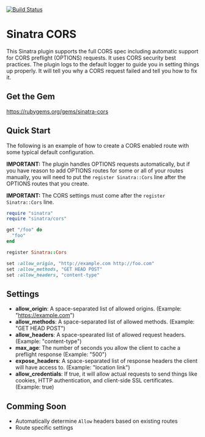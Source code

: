 [![Build Status](https://travis-ci.org/jdesrosiers/sinatra-cors.svg?branch=master)](https://travis-ci.org/jdesrosiers/sinatra-cors)

Sinatra CORS
============
This Sinatra plugin supports the full CORS spec including automatic support for CORS preflight (OPTIONS) requests.  It uses CORS security best practices.  The plugin logs to the default logger to guide you in setting things up properly.  It will tell you why a CORS request failed and tell you how to fix it.

Get the Gem
-----------
https://rubygems.org/gems/sinatra-cors

Quick Start
-----------
The following is an example of how to create a CORS enabled route with some typical default configuration.

**IMPORTANT:** The plugin handles OPTIONS requests automatically, but if you have reason to add OPTIONS routes for some or all of your routes manually, you will need to put the `register Sinatra::Cors` line after the OPTIONS routes that you create.

**IMPORTANT:** The CORS settings must come after the `register Sinatra::Cors` line.

```ruby
require "sinatra"
require "sinatra/cors"

get "/foo" do
  "foo"
end

register Sinatra::Cors

set :allow_origin, "http://example.com http://foo.com"
set :allow_methods, "GET HEAD POST"
set :allow_headers, "content-type"
```

Settings
--------
* **allow_origin**: A space-separated list of allowed origins. (Example: "https://example.com")
* **allow_methods**: A space-separated list of allowed methods. (Example: "GET HEAD POST")
* **allow_headers**: A space-spearated list of allowed request headers. (Example: "content-type")
* **max_age**: The number of seconds you allow the client to cache a preflight response (Example: "500")
* **expose_headers**: A space-separated list of response headers the client will have access to. (Example: "location link")
* **allow_credentials**: If true, it will allow actual requests to send things like cookies, HTTP authentication, and client-side SSL certificates. (Example: true)

Comming Soon
------------
* Automatically determine `Allow` headers based on existing routes
* Route specific settings
